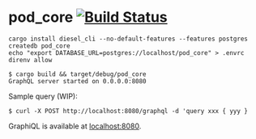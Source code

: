 # pod_core [![Build Status](https://travis-ci.org/brandur/pod_core.svg?branch=master)](https://travis-ci.org/brandur/pod_core)

```
cargo install diesel_cli --no-default-features --features postgres
createdb pod_core
echo "export DATABASE_URL=postgres://localhost/pod_core" > .envrc
direnv allow
```

```
$ cargo build && target/debug/pod_core
GraphQL server started on 0.0.0.0:8080
```

Sample query (WIP):

```
$ curl -X POST http://localhost:8080/graphql -d 'query xxx { yyy }
```

GraphiQL is available at [localhost:8080](http://localhost:8080).
